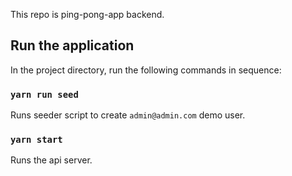 This repo is ping-pong-app backend.

## Run the application

In the project directory, run the following commands in sequence:

### `yarn run seed`

Runs seeder script to create `admin@admin.com` demo user.

### `yarn start`

Runs the api server.
